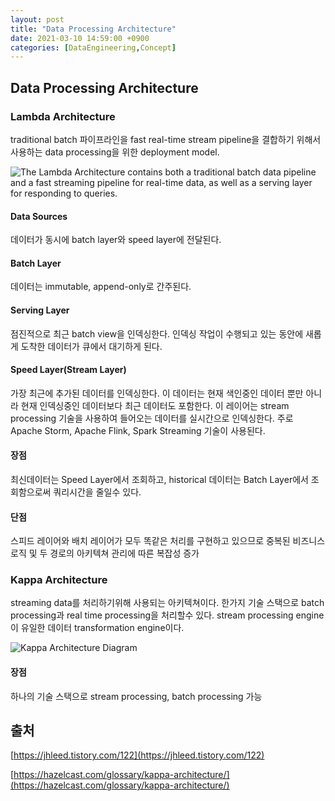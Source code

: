 ```yaml
---
layout: post
title: "Data Processing Architecture"
date: 2021-03-10 14:59:00 +0900
categories: [DataEngineering,Concept]
---
```


## Data Processing Architecture

### Lambda Architecture

traditional batch 파이프라인을 fast real-time stream pipeline을 결합하기 위해서 사용하는 data processing을 위한 deployment model. 

![The Lambda Architecture contains both a traditional batch data pipeline and a fast streaming pipeline for real-time data, as well as a serving layer for responding to queries.](https://hazelcast.com/wp-content/uploads/2020/04/19_Lambda.png)

#### Data Sources

데이터가 동시에 batch layer와 speed layer에 전달된다.

#### Batch Layer

데이터는 immutable, append-only로 간주된다.

#### Serving Layer

점진적으로 최근 batch view을 인덱싱한다. 인덱싱 작업이 수행되고 있는 동안에 새롭게 도착한 데이터가 큐에서 대기하게 된다.

#### Speed Layer(Stream Layer)

가장 최근에 추가된 데이터를 인덱싱한다. 이 데이터는 현재 색인중인 데이터 뿐만 아니라 현재 인덱싱중인 데이터보다 최근 데이터도 포함한다. 이 레이어는 stream processing 기술을 사용하여 들어오는 데이터를 실시간으로 인덱싱한다. 주로 Apache Storm, Apache Flink, Spark Streaming 기술이 사용된다.

#### 장점

최신데이터는 Speed Layer에서 조회하고, historical 데이터는 Batch Layer에서 조회함으로써 쿼리시간을 줄일수 있다.

#### 단점

스피드 레이어와 배치 레이어가 모두 똑같은 처리를 구현하고 있으므로 중복된 비즈니스 로직 및 두 경로의 아키텍쳐 관리에 따른 복잡성 증가

### Kappa Architecture

streaming data를 처리하기위해 사용되는 아키텍쳐이다. 한가지 기술 스택으로 batch processing과 real time processing을 처리할수 있다. stream processing engine이 유일한 데이터 transformation engine이다.

![Kappa Architecture Diagram](https://hazelcast.com/wp-content/uploads/2020/01/30_KappaArchitecture.png)

#### 장점

하나의 기술 스택으로 stream processing, batch processing 가능

## 출처

[https://jhleed.tistory.com/122](https://jhleed.tistory.com/122)

[https://hazelcast.com/glossary/kappa-architecture/](https://hazelcast.com/glossary/kappa-architecture/)
